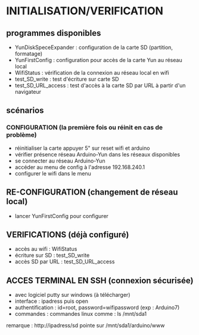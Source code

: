 # INITIALISATION/VERIFICATION

## programmes disponibles
* YunDiskSpeceExpander  : configuration de la carte SD (partition, formatage)
* YunFirstConfig        : configuration pour accès de la carte Yun au réseau local
* WifiStatus            : vérification de la connexion au réseau local en wifi
* test_SD_write         : test d'écriture sur carte SD
* test_SD_URL_access    : test d'accès à la carte SD par URL à partir d'un navigateur


## scénarios

### CONFIGURATION (la première fois ou réinit en cas de problème)
* réinitialiser la carte appuyer 5" sur reset wifi et arduino
* vérifier présence réseau Arduino-Yun dans les réseaux disponibles
* se connecter au réseau Arduino-Yun
* accéder au menu de config à l'adresse 192.168.240.1
* configurer le wifi dans le menu

## RE-CONFIGURATION (changement de réseau local)
* lancer YunFirstConfig pour configurer 

## VERIFICATIONS (déjà configuré)
* accès au wifi     : WifiStatus
* écriture sur SD   : test_SD_write
* accès SD par URL  : test_SD_URL_access

## ACCES TERMINAL EN SSH (connexion sécurisée)
* avec logiciel putty sur windows (à télécharger)
* interface : ipadress puis open
* authentification : id=root, password=wifipassword (exp : Arduino7)
* commandes : commandes linux comme : ls /mnt/sda1

remarque : http://ipadress/sd pointe sur /mnt/sda1/arduino/www




